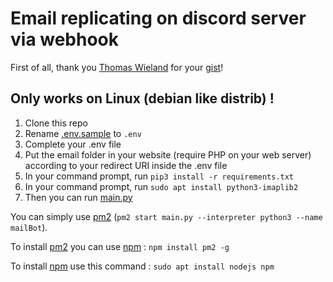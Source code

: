 # Email replicating on discord server via webhook

First of all, thank you [Thomas Wieland](https://github.com/thomaswieland) for your [gist](https://gist.github.com/thomaswieland/3cac92843896040b11c4635f7bf61cfb)!

## Only works on Linux (debian like distrib) !

1. Clone this repo
2. Rename [.env.sample](.env.sample) to `.env`
3. Complete your .env file
4. Put the email folder in your website (require PHP on your web server) according to your redirect URI inside the .env file
5. In your command prompt, run `pip3 install -r requirements.txt`
6. In your command prompt, run `sudo apt install python3-imaplib2`
7. Then you can run [main.py](main.py)

You can simply use [pm2](https://pm2.keymetrics.io/) (`pm2 start main.py --interpreter python3 --name mailBot`).

To install [pm2](https://pm2.keymetrics.io/) you can use [npm](https://www.npmjs.com/) : `npm install pm2 -g`

To install [npm](https://www.npmjs.com/) use this command : `sudo apt install nodejs npm`